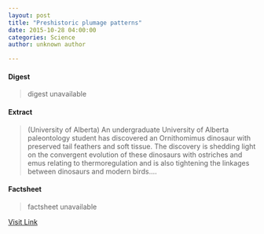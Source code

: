 ```yaml
---
layout: post
title: "Preshistoric plumage patterns"
date: 2015-10-28 04:00:00
categories: Science
author: unknown author

---
```



#### Digest
>digest unavailable

#### Extract
>(University of Alberta) An undergraduate University of Alberta paleontology student has discovered an Ornithomimus dinosaur with preserved tail feathers and soft tissue. The discovery is shedding light on the convergent evolution of these dinosaurs with ostriches and emus relating to thermoregulation and is also tightening the linkages between dinosaurs and modern birds....

#### Factsheet
>factsheet unavailable

[Visit Link](http://www.eurekalert.org/pub_releases/2015-10/uoa-ppp102815.php)



